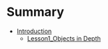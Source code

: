 # Summary

* [Introduction](README.md)
  * [Lesson1\_Objects in Depth](lesson1objects-in-depth.md)

